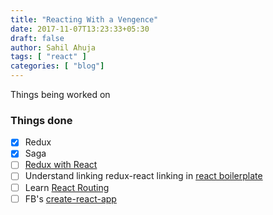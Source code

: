 ```yaml
---
title: "Reacting With a Vengence"
date: 2017-11-07T13:23:33+05:30
draft: false
author: Sahil Ahuja
tags: [ "react" ]
categories: [ "blog"]
---
```

Things being worked on

<!--more-->

### Things done

* [X] Redux
* [X] Saga
* [ ] [Redux with React](https://redux.js.org/docs/basics/UsageWithReact.html) 
* [ ] Understand linking redux-react linking in [react boilerplate](https://github.com/react-boilerplate/react-boilerplate)
* [ ] Learn [React Routing](https://reacttraining.com/react-router/web/guides/philosophy)
* [ ] FB's [create-react-app](https://github.com/facebookincubator/create-react-app)
